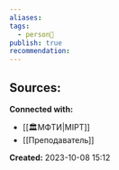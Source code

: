 ```yaml
---
aliases: 
tags:
  - person👤
publish: true
recommendation:
---
```





**Sources:**
- 


**Connected with:**
- [[🏛МФТИ|MIPT]]
- [[Преподаватель]]



**Created:** 2023-10-08 15:12